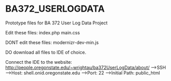 # BA372_USERLOGDATA
Prototype files for BA 372 User Log Data Project

Edit these files:
     index.php
     main.css
     
DONT edit these files:
     modernizr-dev-min.js
     
DO download all files to IDE of choice.

Connect the IDE to the website: http://people.oregonstate.edu/~wrightau/ba372UserLogData/about/
-->SSH
-->Host: shell.onid.oregonstate.edu
-->Port: 22
-->Initial Path: public_html
